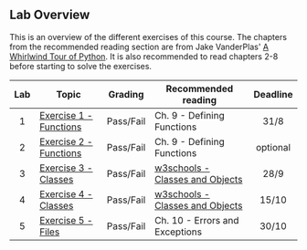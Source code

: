 ## Lab Overview

This is an overview of the different exercises of this course. The chapters from the recommended reading section are from Jake VanderPlas' [A Whirlwind Tour of Python](https://jakevdp.github.io/WhirlwindTourOfPython/index.html). It is also recommended to read chapters 2-8 before starting to solve the exercises.

| Lab | Topic                                                                                        | Grading   | Recommended reading                                                                    | Deadline |
| :-: | -------------------------------------------------------------------------------------------- | --------- | -------------------------------------------------------------------------------------- | :------: |
|  1  | [Exercise 1 - Functions](https://github.com/uis-datprep-19/assigments/tree/master/exercise1) | Pass/Fail | Ch. 9 - Defining Functions                                                             |   31/8   |
|  2  | [Exercise 2 - Functions](https://github.com/uis-datprep-19/assigments/tree/master/exercise2) | Pass/Fail | Ch. 9 - Defining Functions                                                             | optional |
|  3  | [Exercise 3 - Classes](https://github.com/uis-datprep-19/assigments/tree/master/exercise3)   | Pass/Fail | [w3schools - Classes and Objects](https://www.w3schools.com/python/python_classes.asp) |   28/9   |
|  4  | [Exercise 4 - Classes](https://github.com/uis-datprep-19/assigments/tree/master/exercise4)   | Pass/Fail | [w3schools - Classes and Objects](https://www.w3schools.com/python/python_classes.asp) |   15/10  |
|  5  | [Exercise 5 - Files](https://github.com/uis-datprep-19/assigments/tree/master/exercise5)     | Pass/Fail | Ch. 10 - Errors and Exceptions                                                         |   30/10  |
